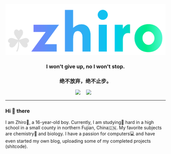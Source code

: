 <div align="center">
<!--   <img src="https://cdn.jsdelivr.net/gh/ye-tutu/blog-cdn@main/picture/1650693278000.gif">  -->
  <img style="width: 550px;" src="zzhiro.png">
</div>
<h3 align="center">I won't give up, no I won't stop.</h3>
<h3 align="center">绝不放弃，绝不止步。</h3>
<div align="center">
  <a href="https://www.zzzzhi.com/"><img src="https://img.shields.io/badge/Blog-我的博客-blue"></a>&emsp;
  <a href="https://space.bilibili.com/498959589"><img src="https://img.shields.io/badge/Bilibili-B%E7%AB%99-ff69b4"></a>&emsp;
  <!--<img src="https://visitor-badge.glitch.me/badge?page_id=ye-tutu">
  <h3 align="center">我在成长，也在丢失从前的自己。</h3>-->
</div>

<hr>

### Hi 👏 there
I am Zhiro🌱, a 16-year-old boy. Currently, I am studying📖 hard in a high school in a small county in northern Fujian, China🇨🇳. 
My favorite subjects are chemistry🧪 and biology. 
I have a passion for computers💻 and have even started my own blog, uploading some of my completed projects (shitcode).

<!--<div align="left"></div>
**ye-tutu/ye-tutu** is a ✨ _special_ ✨ repository because its `README.md` (this file) appears on your GitHub profile.

Here are some ideas to get you started:

- 🔭 I’m currently working on ...
- 🌱 I’m currently learning ...
- 👯 I’m looking to collaborate on ...
- 🤔 I’m looking for help with ...
- 💬 Ask me about ...
- 📫 How to reach me: ...
- 😄 Pronouns: ...
- ⚡ Fun fact: ...
-->


